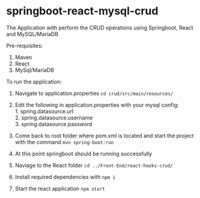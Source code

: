 # springboot-react-mysql-crud

The Application with perform the CRUD operations using Springboot, React and MySQL/MariaDB

Pre-requisites:
  1. Maven
  2. React
  3. MySql/MariaDB

To run the application:

  1. Navigate to application.properties ``` cd crud/src/main/resources/ ```
  2. Edit the following in application.properties with your mysql config:
    <br /> 
    1. spring.datasource.url\
    2. spring.datasource.username\
    3. spring.datasource.password
    
  3. Come back to root folder where pom.xml is located and start the project with the command 
    ```mvn spring-boot:run```
  4. At this point springboot should be running successfully
  5. Naviage to the React folder ```cd ../Front-End/react-hooks-crud/```
  6. Install required dependencies with ```npm i```
  7. Start the react application ```npm start```
